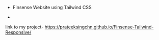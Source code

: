 * Finsense Website using Tailwind CSS

* 
link to my project- https://prateeksingchn.github.io/Finsense-Tailwind-Responsive/
